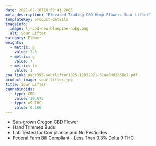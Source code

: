 ```yaml
---
date: 2021-02-18T18:59:41.288Z
meta_description: "Elevated Trading CBD Hemp Flower: Sour Lifter"
templateKey: product-details
imageInfo:
  image: lj-cbd-new-bluepine-nobg.png
  alt: Sour Lifter
category: Flower
weights:
  - metric: g
    value: 3.5
  - metric: g
    value: 7
  - metric: lb
    value: 1
coa_link: aacc395-sourlifter1025-12032021-61aa6dd2b58e7.pdf
product_image: sour-lifter.jpg
title: Sour Lifter
cannabinoids:
  - type: CBD
    value: 19.675
  - type: ∆9 THC
    value: 0.166
---
```



* Sun-grown Oregon CBD Flower
* Hand Trimmed Buds
* Lab Tested for Compliance and No Pesticides
* Federal Farm Bill Compliant - Less Than 0.3% Delta 9 THC